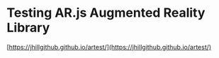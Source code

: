 # Testing AR.js Augmented Reality Library

[https://jhillgithub.github.io/artest/](https://jhillgithub.github.io/artest/)
